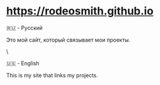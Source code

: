 # https://rodeosmith.github.io

🇷🇺 - Русский

Это мой сайт, который связывает мои проекты.

\

🇺🇸 - English

This is my site that links my projects.

